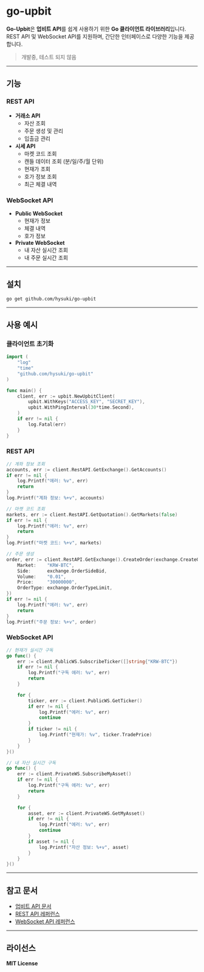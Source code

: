 
# go-upbit

**Go-Upbit**은 **업비트 API**를 쉽게 사용하기 위한 **Go 클라이언트 라이브러리**입니다.  
REST API 및 WebSocket API를 지원하며, 간단한 인터페이스로 다양한 기능을 제공합니다.

> 개발중, 테스트 되지 않음

---

## 기능

### REST API
- **거래소 API**
  - 자산 조회
  - 주문 생성 및 관리
  - 입출금 관리
- **시세 API**
  - 마켓 코드 조회
  - 캔들 데이터 조회 (분/일/주/월 단위)
  - 현재가 조회
  - 호가 정보 조회
  - 최근 체결 내역

### WebSocket API
- **Public WebSocket**
  - 현재가 정보
  - 체결 내역
  - 호가 정보
- **Private WebSocket**  
  - 내 자산 실시간 조회
  - 내 주문 실시간 조회

---

## 설치
```bash
go get github.com/hysuki/go-upbit
```

---

## 사용 예시

### 클라이언트 초기화
```go
import (
	"log"
	"time"
	"github.com/hysuki/go-upbit"
)

func main() {
	client, err := upbit.NewUpbitClient(
		upbit.WithKeys("ACCESS_KEY", "SECRET_KEY"),
		upbit.WithPingInterval(30*time.Second),
	)
	if err != nil {
		log.Fatal(err)
	}
}
```

### REST API
```go
// 계좌 정보 조회
accounts, err := client.RestAPI.GetExchange().GetAccounts()
if err != nil {
	log.Printf("에러: %v", err)
	return
}
log.Printf("계좌 정보: %+v", accounts)

// 마켓 코드 조회
markets, err := client.RestAPI.GetQuotation().GetMarkets(false)
if err != nil {
	log.Printf("에러: %v", err)
	return
}
log.Printf("마켓 코드: %+v", markets)

// 주문 생성
order, err := client.RestAPI.GetExchange().CreateOrder(exchange.CreateOrderRequest{
	Market:    "KRW-BTC",
	Side:      exchange.OrderSideBid,
	Volume:    "0.01",
	Price:     "30000000",
	OrderType: exchange.OrderTypeLimit,
})
if err != nil {
	log.Printf("에러: %v", err)
	return
}
log.Printf("주문 정보: %+v", order)
```

### WebSocket API
```go
// 현재가 실시간 구독
go func() {
	err := client.PublicWS.SubscribeTicker([]string{"KRW-BTC"})
	if err != nil {
		log.Printf("구독 에러: %v", err)
		return
	}

	for {
		ticker, err := client.PublicWS.GetTicker()
		if err != nil {
			log.Printf("에러: %v", err)
			continue
		}
		if ticker != nil {
			log.Printf("현재가: %v", ticker.TradePrice)
		}
	}
}()

// 내 자산 실시간 구독
go func() {
	err := client.PrivateWS.SubscribeMyAsset()
	if err != nil {
		log.Printf("구독 에러: %v", err)
		return
	}

	for {
		asset, err := client.PrivateWS.GetMyAsset()
		if err != nil {
			log.Printf("에러: %v", err)
			continue
		}
		if asset != nil {
			log.Printf("자산 정보: %+v", asset)
		}
	}
}()
```

---

## 참고 문서
- [업비트 API 문서](https://docs.upbit.com/)
- [REST API 레퍼런스](https://docs.upbit.com/reference/%EC%A0%84%EC%B2%B4-%EA%B3%84%EC%A2%8C-%EC%A1%B0%ED%9A%8C)
- [WebSocket API 레퍼런스](https://docs.upbit.com/reference/general-info)

---

## 라이선스
**MIT License**
